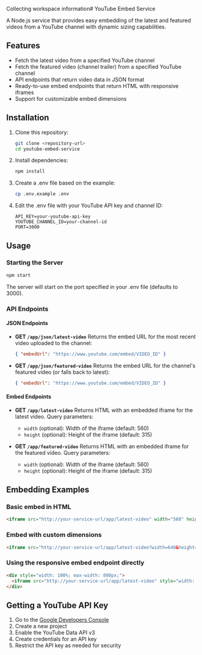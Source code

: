 Collecting workspace information# YouTube Embed Service

A Node.js service that provides easy embedding of the latest and featured videos from a YouTube channel with dynamic sizing capabilities.

## Features

- Fetch the latest video from a specified YouTube channel
- Fetch the featured video (channel trailer) from a specified YouTube channel
- API endpoints that return video data in JSON format
- Ready-to-use embed endpoints that return HTML with responsive iframes
- Support for customizable embed dimensions

## Installation

1. Clone this repository:
   ```bash
   git clone <repository-url>
   cd youtube-embed-service
   ```

2. Install dependencies:
   ```bash
   npm install
   ```

3. Create a .env file based on the example:
   ```bash
   cp .env.example .env
   ```

4. Edit the .env file with your YouTube API key and channel ID:
   ```
   API_KEY=your-youtube-api-key
   YOUTUBE_CHANNEL_ID=your-channel-id
   PORT=3000
   ```

## Usage

### Starting the Server

```bash
npm start
```

The server will start on the port specified in your .env file (defaults to 3000).

### API Endpoints

#### JSON Endpoints

- **GET `/app/json/latest-video`**
  Returns the embed URL for the most recent video uploaded to the channel:
  ```json
  { "embedUrl": "https://www.youtube.com/embed/VIDEO_ID" }
  ```

- **GET `/app/json/featured-video`**
  Returns the embed URL for the channel's featured video (or falls back to latest):
  ```json
  { "embedUrl": "https://www.youtube.com/embed/VIDEO_ID" }
  ```

#### Embed Endpoints

- **GET `/app/latest-video`**
  Returns HTML with an embedded iframe for the latest video.
  Query parameters:
  - `width` (optional): Width of the iframe (default: 560)
  - `height` (optional): Height of the iframe (default: 315)

- **GET `/app/featured-video`**
  Returns HTML with an embedded iframe for the featured video.
  Query parameters:
  - `width` (optional): Width of the iframe (default: 560)
  - `height` (optional): Height of the iframe (default: 315)

## Embedding Examples

### Basic embed in HTML

```html
<iframe src="http://your-service-url/app/latest-video" width="560" height="315" frameborder="0" allowfullscreen></iframe>
```

### Embed with custom dimensions

```html
<iframe src="http://your-service-url/app/latest-video?width=640&height=360" width="640" height="360" frameborder="0" allowfullscreen></iframe>
```

### Using the responsive embed endpoint directly

```html
<div style="width: 100%; max-width: 800px;">
  <iframe src="http://your-service-url/app/latest-video" style="width: 100%; height: 450px;" frameborder="0" allowfullscreen></iframe>
</div>
```

## Getting a YouTube API Key

1. Go to the [Google Developers Console](https://console.developers.google.com/)
2. Create a new project
3. Enable the YouTube Data API v3
4. Create credentials for an API key
5. Restrict the API key as needed for security